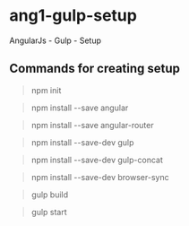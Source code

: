 # ang1-gulp-setup
AngularJs - Gulp - Setup

## Commands for creating setup

> npm init

> npm install --save angular

> npm install --save angular-router

> npm install --save-dev gulp

> npm install --save-dev gulp-concat

> npm install --save-dev browser-sync

> gulp build

> gulp start


